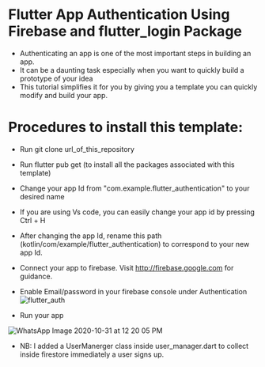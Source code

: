 # Flutter App Authentication Using Firebase and flutter_login Package
* Authenticating an app is one of the most important steps in building an app.
* It can be a daunting task especially when you want to quickly build a prototype of your idea
* This tutorial simplifies it for you by giving you a template you can quickly modify and build your app.


# Procedures to install this template:
* Run git clone url_of_this_repository
* Run flutter pub get (to install all the packages associated with this template)
* Change your app Id from "com.example.flutter_authentication" to your desired name
* If you are using Vs code, you can easily change your app id by pressing Ctrl + H
* After changing the app Id, rename this path (kotlin/com/example/flutter_authentication) to correspond to your new app Id.
* Connect your app to firebase. Visit http://firebase.google.com for guidance.
* Enable Email/password in your firebase console under Authentication
![flutter_auth](https://user-images.githubusercontent.com/50165149/97778908-d21ce080-1b7a-11eb-879b-f6a6163710cb.png)



* Run your app 

![WhatsApp Image 2020-10-31 at 12 20 05 PM](https://user-images.githubusercontent.com/50165149/97778938-05f80600-1b7b-11eb-82b9-26e97bc94966.jpeg)

* NB: I added a UserManerger class inside user_manager.dart to collect inside firestore immediately a user signs up.


